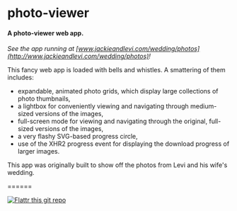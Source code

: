 # photo-viewer

#### A photo-viewer web app.

_See the app running at [www.jackieandlevi.com/wedding/photos](http://www.jackieandlevi.com/wedding/photos)!_

This fancy web app is loaded with bells and whistles. A smattering of them includes:

- expandable, animated photo grids, which display large collections of photo thumbnails,
- a lightbox for conveniently viewing and navigating through medium-sized versions of the images,
- full-screen mode for viewing and navigating through the original, full-sized versions of the images,
- a very flashy SVG-based progress circle,
- use of the XHR2 progress event for displaying the download progress of larger images.

This app was originally built to show off the photos from Levi and his wife's wedding.

======

[![Flattr this git repo](http://api.flattr.com/button/flattr-badge-large.png)](https://flattr.com/submit/auto?user_id=levisl176&url=github.com/levisl176/photo-viewer&title=photo-viewer&language=javascript&tags=github&category=software)
